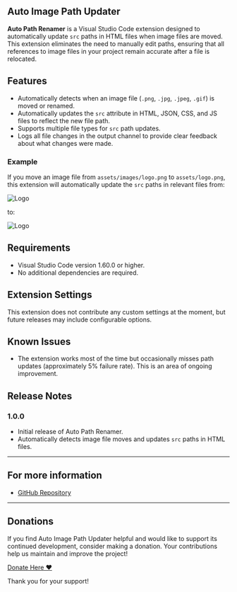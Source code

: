 ## Auto Image Path Updater

**Auto Path Renamer** is a Visual Studio Code extension designed to automatically update `src` paths in HTML files when image files are moved. This extension eliminates the need to manually edit paths, ensuring that all references to image files in your project remain accurate after a file is relocated.

## Features

- Automatically detects when an image file (`.png`, `.jpg`, `.jpeg`, `.gif`) is moved or renamed.
- Automatically updates the `src` attribute in HTML, JSON, CSS, and JS files to reflect the new file path.
- Supports multiple file types for `src` path updates.
- Logs all file changes in the output channel to provide clear feedback about what changes were made.

### Example

If you move an image file from `assets/images/logo.png` to `assets/logo.png`, this extension will automatically update the `src` paths in relevant files from:

<img src="assets/images/logo.png" alt="Logo" />

to:

<img src="assets/logo.png" alt="Logo" />

## Requirements

- Visual Studio Code version 1.60.0 or higher.
- No additional dependencies are required.

## Extension Settings

This extension does not contribute any custom settings at the moment, but future releases may include configurable options.

## Known Issues

- The extension works most of the time but occasionally misses path updates (approximately 5% failure rate). This is an area of ongoing improvement.

## Release Notes

### 1.0.0

- Initial release of Auto Path Renamer.
- Automatically detects image file moves and updates `src` paths in HTML files.

---

## For more information

- [GitHub Repository](https://github.com/DeepakCSGO23/Auto-Image-Path-Updater-VSCode-Extension)

---

## Donations

If you find Auto Image Path Updater helpful and would like to support its continued development, consider making a donation. Your contributions help us maintain and improve the project!

[Donate Here ❤️](https://buymeacoffee.com/deepakkn)

Thank you for your support!
